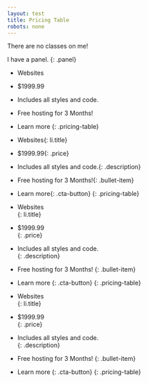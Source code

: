 ```yaml
---
layout: test
title: Pricing Table
robots: none
---
```


There are no classes on me!  

I have a panel. 
{: .panel}

* Websites  
* $1999.99  
* Includes all styles and code.  
* Free hosting for 3 Months!
* Learn more
{: .pricing-table}

* Websites{: li.title}
* $1999.99{: .price}
* Includes all styles and code.{: .description}
* Free hosting for 3 Months!{: .bullet-item}
* Learn more{: .cta-button} 
{: .pricing-table}

* Websites  
{: li.title}  
* $1999.99  
{: .price}  
* Includes all styles and code.  
{: .description}  
* Free hosting for 3 Months!
{: .bullet-item}  
* Learn more
{: .cta-button} 
{: .pricing-table}  

* Websites  
{: li.title}
* $1999.99  
{: .price}
* Includes all styles and code.  
{: .description}
* Free hosting for 3 Months!
{: .bullet-item}
* Learn more
{: .cta-button} 
{: .pricing-table}
